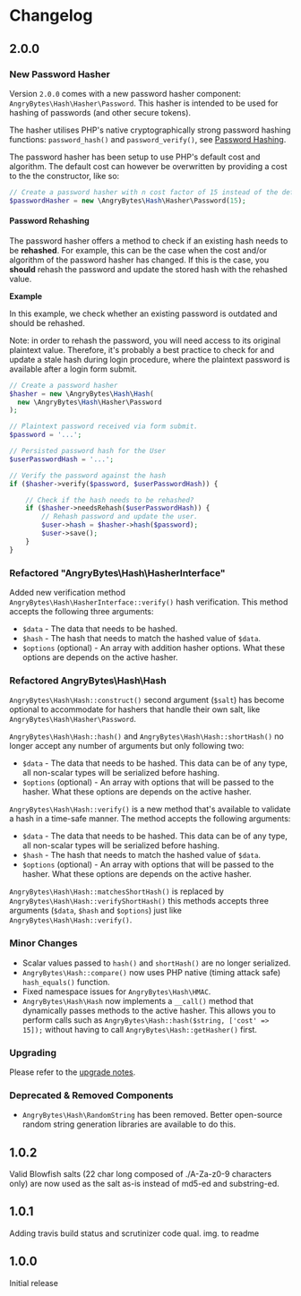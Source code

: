 # Changelog

## 2.0.0

### New Password Hasher

Version `2.0.0` comes with a new password hasher component: `AngryBytes\Hash\Hasher\Password`.
This hasher is intended to be used for hashing of passwords (and other secure tokens).

The hasher utilises PHP's native cryptographically strong password hashing functions:
`password_hash()` and `password_verify()`, see [Password Hashing](http://php.net/manual/en/book.password.php).

The password hasher has been setup to use PHP's default cost and algorithm.
The default cost can however be overwritten by providing a cost to the the constructor, like so:

```php
// Create a password hasher with n cost factor of 15 instead of the default (10).
$passwordHasher = new \AngryBytes\Hash\Hasher\Password(15);
```

#### Password Rehashing
The password hasher offers a method to check if an existing hash needs to be **rehashed**.
For example, this can be the case when the cost and/or algorithm of the password
hasher has changed. If this is the case, you **should** rehash the password
and update the stored hash with the rehashed value.

**Example**

In this example, we check whether an existing password is outdated and should be rehashed.

Note: in order to rehash the password, you will need access to its original plaintext value.
Therefore, it's probably a best practice to check for and update a stale hash
during login procedure, where the plaintext password is available after a login form
submit.

```php
// Create a password hasher
$hasher = new \AngryBytes\Hash\Hash(
  new \AngryBytes\Hash\Hasher\Password
);

// Plaintext password received via form submit.
$password = '...';

// Persisted password hash for the User
$userPasswordHash = '...';

// Verify the password against the hash
if ($hasher->verify($password, $userPasswordHash)) {  

    // Check if the hash needs to be rehashed?
    if ($hasher->needsRehash($userPasswordHash)) {
        // Rehash password and update the user.
        $user->hash = $hasher->hash($password);
        $user->save();
    }
}
```

### Refactored "AngryBytes\Hash\HasherInterface"

Added new verification method `AngryBytes\Hash\HasherInterface::verify()` hash
verification. This method accepts the following three arguments:

* `$data` - The data that needs to be hashed.
* `$hash` - The hash that needs to match the hashed value of `$data`.
* `$options` (optional) - An array with addition hasher options. What these options are depends on the active hasher.

### Refactored AngryBytes\Hash\Hash

`AngryBytes\Hash\Hash::construct()` second argument (`$salt`) has become optional
to accommodate for hashers that handle their own salt, like `AngryBytes\Hash\Hasher\Password`.

`AngryBytes\Hash\Hash::hash()` and `AngryBytes\Hash\Hash::shortHash()` no longer accept any number of arguments but
only following two:

* `$data` - The data that needs to be hashed. This data can be of any type, all non-scalar types will be
 serialized before hashing.
* `$options` (optional) - An array with options that will be passed to the hasher. What these options are depends
 on the active hasher.

`AngryBytes\Hash\Hash::verify()` is a new method that's available to validate a hash in a time-safe manner.
The method accepts the following arguments:

* `$data` - The data that needs to be hashed. This data can be of any type, all non-scalar types will be
 serialized before hashing.
* `$hash` - The hash that needs to match the hashed value of `$data`.
* `$options` (optional) - An array with options that will be passed to the hasher. What these options are depends
 on the active hasher.

`AngryBytes\Hash\Hash::matchesShortHash()` is replaced by `AngryBytes\Hash\Hash::verifyShortHash()` this methods
accepts three arguments (`$data`, `$hash` and `$options`) just like `AngryBytes\Hash\Hash::verify()`.

### Minor Changes

* Scalar values passed to `hash()` and `shortHash()` are no longer serialized.
* `AngryBytes\Hash::compare()` now uses PHP native (timing attack safe) `hash_equals()` function.
* Fixed namespace issues for `AngryBytes\Hash\HMAC`.
* `AngryBytes\Hash\Hash` now implements a `__call()` method that dynamically passes
  methods to the active hasher. This allows you to perform calls such as `AngryBytes\Hash::hash($string, ['cost' => 15]);`
  without having to call `AngryBytes\Hash::getHasher()` first.

### Upgrading

Please refer to the [upgrade notes](UPGRADING.md).

### Deprecated & Removed Components

* `AngryBytes\Hash\RandomString` has been removed. Better open-source random string generation
  libraries are available to do this.

## 1.0.2
Valid Blowfish salts (22 char long composed of ./A-Za-z0-9 characters only) are now used as the salt as-is instead
of md5-ed and substring-ed.

## 1.0.1
Adding travis build status and scrutinizer code qual. img. to readme

## 1.0.0
Initial release
